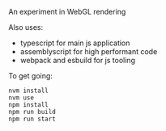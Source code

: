 An experiment in WebGL rendering

Also uses:
- typescript for main js application
- assemblyscript for high performant code
- webpack and esbuild for js tooling

To get going:

```
nvm install
nvm use
npm install
npm run build
npm run start

```
